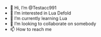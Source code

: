 - 👋 Hi, I’m @Testacc991
- 👀 I’m interested in Lua Defold
- 🌱 I’m currently learning Lua
- 💞️ I’m looking to collaborate on somebody
- 📫 How to reach me

<!---
Testacc991/Testacc991 is a ✨ special ✨ repository because its `README.md` (this file) appears on your GitHub profile.
You can click the Preview link to take a look at your changes.
--->

